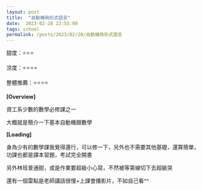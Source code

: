 ```yaml
---
layout: post
title:  "自動機與形式語言"
date:  2023-02-28 22:55:00 
tags: school
permalink: /posts/2023/02/28/自動機與形式語言
---
```


甜度：⭐⭐⭐

涼度：⭐⭐⭐⭐

整體推薦：⭐⭐⭐⭐

**[Overview]**

資工系少數的數學必修課之一

大概就是簡介一下基本自動機跟數學

**[Loading]**

身為少有的數學課我覺得還行，可以修一下，另外也不需要其他基礎，還算簡單，功課也都是課本習題，考試完全開書

另外林班普通甜，或是作業要超級小心寫，不然被等第線切下去超級哭

還有一個雷點是老師講話很慢+上課會播影片，不如自己看^^
